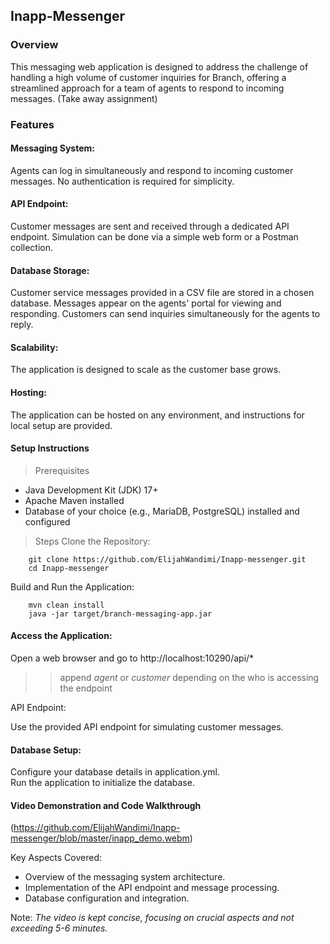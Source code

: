 ## Inapp-Messenger

### Overview
This messaging web application is designed to address the challenge of handling a high volume of customer inquiries for Branch, offering a streamlined approach for a team of agents to respond to incoming messages. (Take away assignment)

### Features
#### Messaging System:

Agents can log in simultaneously and respond to incoming customer messages.
No authentication is required for simplicity.

#### API Endpoint:

Customer messages are sent and received through a dedicated API endpoint.
Simulation can be done via a simple web form or a Postman collection.

#### Database Storage:

Customer service messages provided in a CSV file are stored in a chosen database.
Messages appear on the agents' portal for viewing and responding. Customers can send inquiries simultaneously for the agents to reply.

#### Scalability:

The application is designed to scale as the customer base grows.

#### Hosting:

The application can be hosted on any environment, and instructions for local setup are provided.

#### Setup Instructions
> Prerequisites
- Java Development Kit (JDK) 17+<br>
- Apache Maven installed <br>
- Database of your choice (e.g., MariaDB, PostgreSQL) installed and configured 

>Steps
Clone the Repository:

```
    git clone https://github.com/ElijahWandimi/Inapp-messenger.git
    cd Inapp-messenger
```
Build and Run the Application:

```
    mvn clean install
    java -jar target/branch-messaging-app.jar
```
#### Access the Application:

Open a web browser and go to http://localhost:10290/api/*

>> append *agent* or *customer* depending on the who is accessing the endpoint

API Endpoint:

Use the provided API endpoint for simulating customer messages.

#### Database Setup:

Configure your database details in application.yml.<br>
Run the application to initialize the database.

#### Video Demonstration and Code Walkthrough
(https://github.com/ElijahWandimi/Inapp-messenger/blob/master/inapp_demo.webm)

Key Aspects Covered:

- Overview of the messaging system architecture.
- Implementation of the API endpoint and message processing.
- Database configuration and integration.

Note:
*The video is kept concise, focusing on crucial aspects and not exceeding 5-6 minutes.*
